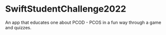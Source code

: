 # SwiftStudentChallenge2022
An app that educates one about PCOD - PCOS in a fun way through a game and quizzes.

